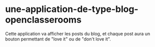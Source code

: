 # une-application-de-type-blog-openclasserooms
Cette application va afficher les posts du blog, et chaque post aura un bouton permettant de "love it" ou de "don't love it". 
